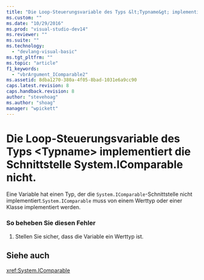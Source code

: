 ```yaml
---
title: "Die Loop-Steuerungsvariable des Typs &lt;Typname&gt; implementiert die Schnittstelle System.IComparable nicht. | Microsoft Docs"
ms.custom: ""
ms.date: "10/29/2016"
ms.prod: "visual-studio-dev14"
ms.reviewer: ""
ms.suite: ""
ms.technology: 
  - "devlang-visual-basic"
ms.tgt_pltfrm: ""
ms.topic: "article"
f1_keywords: 
  - "vbrArgument_IComparable2"
ms.assetid: 8dba1270-380a-4f05-8bad-1031e6a9cc90
caps.latest.revision: 8
caps.handback.revision: 8
author: "stevehoag"
ms.author: "shoag"
manager: "wpickett"
---
```

# Die Loop-Steuerungsvariable des Typs &lt;Typname&gt; implementiert die Schnittstelle System.IComparable nicht.
Eine Variable hat einen Typ, der die `System.IComparable`\-Schnittstelle nicht implementiert.`System.IComparable` muss von einem Werttyp oder einer Klasse implementiert werden.  
  
### So beheben Sie diesen Fehler  
  
1.  Stellen Sie sicher, dass die Variable ein Werttyp ist.  
  
## Siehe auch  
 <xref:System.IComparable>